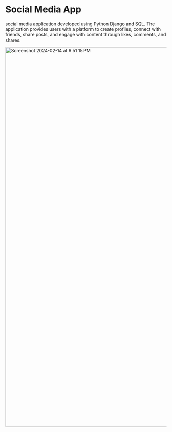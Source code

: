 # Social Media App
 social media application developed using Python Django and SQL. The application provides users with a platform to create profiles, connect with friends, share posts, and engage with content through likes, comments, and shares.

 <img width="1184" alt="Screenshot 2024-02-14 at 6 51 15 PM" src="https://github.com/Prezxvii/Social-Media-App/assets/122589070/14041cae-a8a2-4c60-a12f-bffb371d5aa5">

